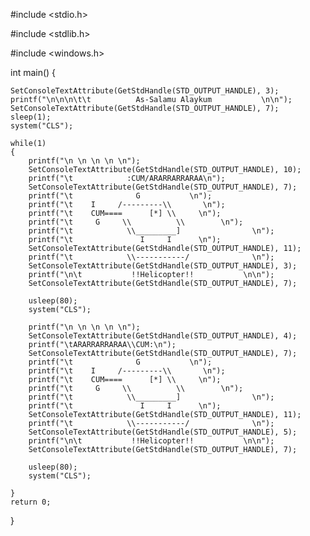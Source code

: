 #include <stdio.h>

#include <stdlib.h>

#include <windows.h>

int main()
{

    SetConsoleTextAttribute(GetStdHandle(STD_OUTPUT_HANDLE), 3);
    printf("\n\n\n\t\t          As-Salamu Alaykum           \n\n");
    SetConsoleTextAttribute(GetStdHandle(STD_OUTPUT_HANDLE), 7);
    sleep(1);
    system("CLS");
    
    while(1)
    {
        printf("\n \n \n \n \n");
        SetConsoleTextAttribute(GetStdHandle(STD_OUTPUT_HANDLE), 10);
        printf("\t            :CUM/ARARRARRARAA\n");
        SetConsoleTextAttribute(GetStdHandle(STD_OUTPUT_HANDLE), 7);
        printf("\t              G           \n");
        printf("\t    I     /---------\\       \n");
        printf("\t    CUM====      [*] \\     \n");
	    printf("\t     G     \\          \\        \n");
	    printf("\t            \\_________]                \n");
	    printf("\t               I     I      \n");
	    SetConsoleTextAttribute(GetStdHandle(STD_OUTPUT_HANDLE), 11);
	    printf("\t            \\-----------/              \n");
	    SetConsoleTextAttribute(GetStdHandle(STD_OUTPUT_HANDLE), 3);
	    printf("\n\t           !!Helicopter!!           \n\n");
	    SetConsoleTextAttribute(GetStdHandle(STD_OUTPUT_HANDLE), 7);

        usleep(80);
        system("CLS");

        printf("\n \n \n \n \n");
        SetConsoleTextAttribute(GetStdHandle(STD_OUTPUT_HANDLE), 4);
		printf("\tARARRARRARAA\\CUM:\n");
		SetConsoleTextAttribute(GetStdHandle(STD_OUTPUT_HANDLE), 7);
		printf("\t              G           \n");
		printf("\t    I     /---------\\       \n");
		printf("\t    CUM====      [*] \\     \n");
		printf("\t     G     \\          \\        \n");
		printf("\t            \\_________]                \n");
		printf("\t               I     I      \n");
		SetConsoleTextAttribute(GetStdHandle(STD_OUTPUT_HANDLE), 11);
		printf("\t            \\-----------/              \n");
		SetConsoleTextAttribute(GetStdHandle(STD_OUTPUT_HANDLE), 5);
		printf("\n\t           !!Helicopter!!           \n\n");
		SetConsoleTextAttribute(GetStdHandle(STD_OUTPUT_HANDLE), 7);

		usleep(80);
		system("CLS");

    }
    return 0;
}
